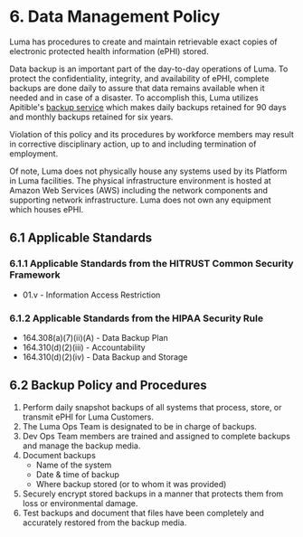 # 6.  Data Management Policy

Luma has procedures to create and maintain retrievable exact copies of electronic protected health information (ePHI) stored.

 Data backup is an important part of the day-to-day operations of Luma. To protect the confidentiality, integrity, and availability of ePHI, complete backups are done daily to assure that data remains available when it needed and in case of a disaster. To accomplish this, Luma utilizes Apitible's [backup service](https://www.aptible.com/legal/security/) which makes daily backups retained for 90 days and monthly backups retained for six years.

Violation of this policy and its procedures by workforce members may result in corrective disciplinary action, up to and including termination of employment.

Of note, Luma does not physically house any systems used by its Platform in Luma facilities. The physical infrastructure environment is hosted at Amazon Web Services (AWS) including the network components and supporting network infrastructure. Luma does not own any equipment which houses ePHI. 

## 6.1 Applicable Standards

### 6.1.1 Applicable Standards from the HITRUST Common Security Framework

* 01.v - Information Access Restriction

### 6.1.2 Applicable Standards from the HIPAA Security Rule

* 164.308(a)(7)(ii)(A) - Data Backup Plan
* 164.310(d)(2)(iii) - Accountability
* 164.310(d)(2)(iv) - Data Backup and Storage

##  6.2 Backup Policy and Procedures

1. Perform daily snapshot backups of all systems that process, store, or transmit ePHI for Luma Customers.
2.  The Luma Ops Team is designated to be in charge of backups.
3.  Dev Ops Team members are trained and assigned to complete backups and manage the backup media.
4. Document backups
   * Name of the system
   * Date & time of backup
   * Where backup stored (or to whom it was provided)
5. Securely encrypt stored backups in a manner that protects them from loss or environmental damage.
6. Test backups and document that files have been completely and accurately restored from the backup media.
